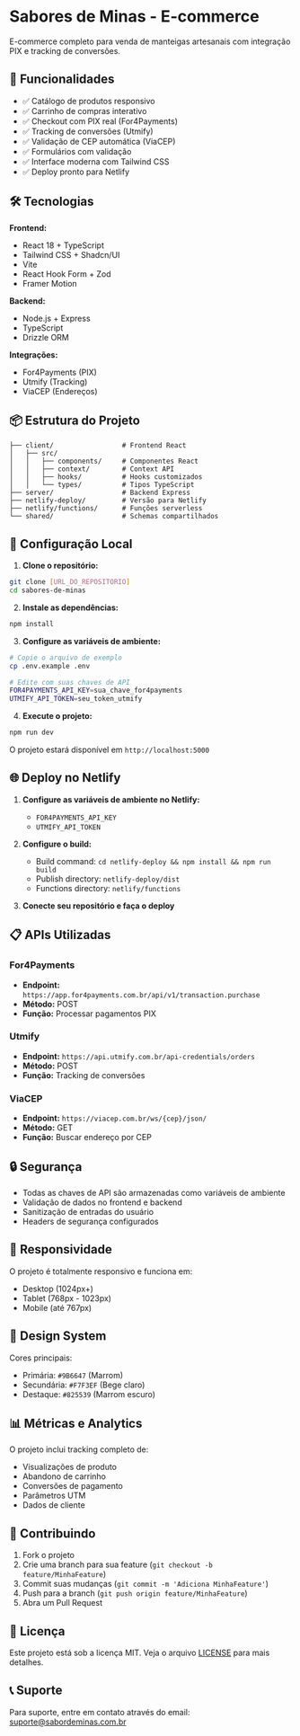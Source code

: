 # Sabores de Minas - E-commerce

E-commerce completo para venda de manteigas artesanais com integração PIX e tracking de conversões.

## 🚀 Funcionalidades

- ✅ Catálogo de produtos responsivo
- ✅ Carrinho de compras interativo
- ✅ Checkout com PIX real (For4Payments)
- ✅ Tracking de conversões (Utmify)
- ✅ Validação de CEP automática (ViaCEP)
- ✅ Formulários com validação
- ✅ Interface moderna com Tailwind CSS
- ✅ Deploy pronto para Netlify

## 🛠 Tecnologias

**Frontend:**
- React 18 + TypeScript
- Tailwind CSS + Shadcn/UI
- Vite
- React Hook Form + Zod
- Framer Motion

**Backend:**
- Node.js + Express
- TypeScript
- Drizzle ORM

**Integrações:**
- For4Payments (PIX)
- Utmify (Tracking)
- ViaCEP (Endereços)

## 📦 Estrutura do Projeto

```
├── client/                 # Frontend React
│   ├── src/
│   │   ├── components/     # Componentes React
│   │   ├── context/        # Context API
│   │   ├── hooks/          # Hooks customizados
│   │   └── types/          # Tipos TypeScript
├── server/                 # Backend Express
├── netlify-deploy/         # Versão para Netlify
├── netlify/functions/      # Funções serverless
└── shared/                 # Schemas compartilhados
```

## 🔧 Configuração Local

1. **Clone o repositório:**
```bash
git clone [URL_DO_REPOSITORIO]
cd sabores-de-minas
```

2. **Instale as dependências:**
```bash
npm install
```

3. **Configure as variáveis de ambiente:**
```bash
# Copie o arquivo de exemplo
cp .env.example .env

# Edite com suas chaves de API
FOR4PAYMENTS_API_KEY=sua_chave_for4payments
UTMIFY_API_TOKEN=seu_token_utmify
```

4. **Execute o projeto:**
```bash
npm run dev
```

O projeto estará disponível em `http://localhost:5000`

## 🌐 Deploy no Netlify

1. **Configure as variáveis de ambiente no Netlify:**
   - `FOR4PAYMENTS_API_KEY`
   - `UTMIFY_API_TOKEN`

2. **Configure o build:**
   - Build command: `cd netlify-deploy && npm install && npm run build`
   - Publish directory: `netlify-deploy/dist`
   - Functions directory: `netlify/functions`

3. **Conecte seu repositório e faça o deploy**

## 📋 APIs Utilizadas

### For4Payments
- **Endpoint:** `https://app.for4payments.com.br/api/v1/transaction.purchase`
- **Método:** POST
- **Função:** Processar pagamentos PIX

### Utmify
- **Endpoint:** `https://api.utmify.com.br/api-credentials/orders`
- **Método:** POST
- **Função:** Tracking de conversões

### ViaCEP
- **Endpoint:** `https://viacep.com.br/ws/{cep}/json/`
- **Método:** GET
- **Função:** Buscar endereço por CEP

## 🔒 Segurança

- Todas as chaves de API são armazenadas como variáveis de ambiente
- Validação de dados no frontend e backend
- Sanitização de entradas do usuário
- Headers de segurança configurados

## 📱 Responsividade

O projeto é totalmente responsivo e funciona em:
- Desktop (1024px+)
- Tablet (768px - 1023px)
- Mobile (até 767px)

## 🎨 Design System

Cores principais:
- Primária: `#9B6647` (Marrom)
- Secundária: `#F7F3EF` (Bege claro)
- Destaque: `#825539` (Marrom escuro)

## 📊 Métricas e Analytics

O projeto inclui tracking completo de:
- Visualizações de produto
- Abandono de carrinho
- Conversões de pagamento
- Parâmetros UTM
- Dados de cliente

## 🤝 Contribuindo

1. Fork o projeto
2. Crie uma branch para sua feature (`git checkout -b feature/MinhaFeature`)
3. Commit suas mudanças (`git commit -m 'Adiciona MinhaFeature'`)
4. Push para a branch (`git push origin feature/MinhaFeature`)
5. Abra um Pull Request

## 📄 Licença

Este projeto está sob a licença MIT. Veja o arquivo [LICENSE](LICENSE) para mais detalhes.

## 📞 Suporte

Para suporte, entre em contato através do email: suporte@sabordeminas.com.br